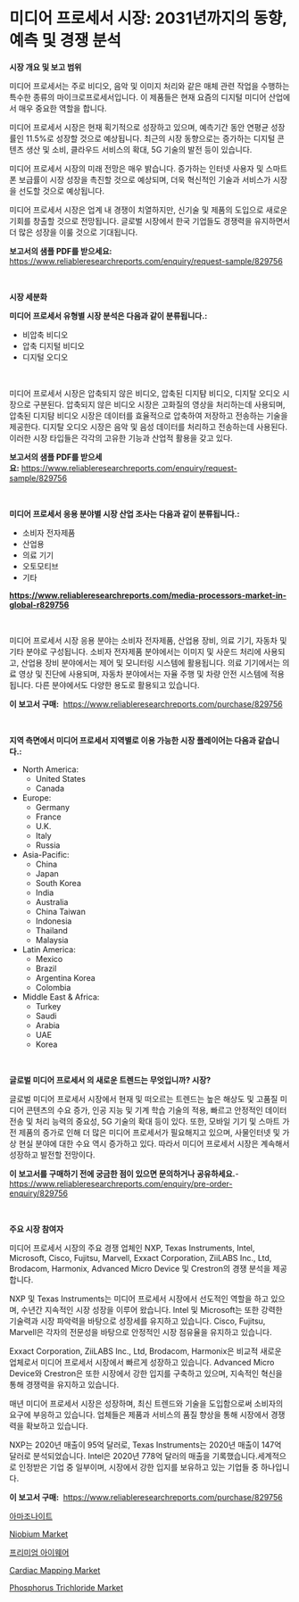 <p><h1>미디어 프로세서 시장: 2031년까지의 동향, 예측 및 경쟁 분석</h1></p><p><strong>시장 개요 및 보고 범위</strong></p>
<p><p>미디어 프로세서는 주로 비디오, 음악 및 이미지 처리와 같은 매체 관련 작업을 수행하는 특수한 종류의 마이크로프로세서입니다. 이 제품들은 현재 요즘의 디지털 미디어 산업에서 매우 중요한 역할을 합니다.</p><p>미디어 프로세서 시장은 현재 획기적으로 성장하고 있으며, 예측기간 동안 연평균 성장률인 11.5%로 성장할 것으로 예상됩니다. 최근의 시장 동향으로는 증가하는 디지털 콘텐츠 생산 및 소비, 클라우드 서비스의 확대, 5G 기술의 발전 등이 있습니다.</p><p>미디어 프로세서 시장의 미래 전망은 매우 밝습니다. 증가하는 인터넷 사용자 및 스마트폰 보급률이 시장 성장을 촉진할 것으로 예상되며, 더욱 혁신적인 기술과 서비스가 시장을 선도할 것으로 예상됩니다.</p><p>미디어 프로세서 시장은 업계 내 경쟁이 치열하지만, 신기술 및 제품의 도입으로 새로운 기회를 창출할 것으로 전망됩니다. 글로벌 시장에서 한국 기업들도 경쟁력을 유지하면서 더 많은 성장을 이룰 것으로 기대됩니다.</p></p>
<p><strong>보고서의 샘플 PDF를 받으세요:</strong> <a href="https://www.reliableresearchreports.com/enquiry/request-sample/829756">https://www.reliableresearchreports.com/enquiry/request-sample/829756</a></p>
<p>&nbsp;</p>
<p><strong>시장 세분화</strong></p>
<p><strong>미디어 프로세서 유형별 시장 분석은 다음과 같이 분류됩니다.:</strong></p>
<p><ul><li>비압축 비디오</li><li>압축 디지털 비디오</li><li>디지털 오디오</li></ul></p>
<p>&nbsp;</p>
<p><p>미디어 프로세서 시장은 압축되지 않은 비디오, 압축된 디지턈 비디오, 디지탈 오디오 시장으로 구분된다. 압축되지 않은 비디오 시장은 고화질의 영상을 처리하는데 사용되며, 압축된 디지턈 비디오 시장은 데이터를 효율적으로 압축하여 저장하고 전송하는 기술을 제공한다. 디지탈 오디오 시장은 음악 및 음성 데이터를 처리하고 전송하는데 사용된다. 이러한 시장 타입들은 각각의 고유한 기능과 산업적 활용을 갖고 있다.</p></p>
<p><strong>보고서의 샘플 PDF를 받으세요:</strong>&nbsp;<a href="https://www.reliableresearchreports.com/enquiry/request-sample/829756">https://www.reliableresearchreports.com/enquiry/request-sample/829756</a></p>
<p>&nbsp;</p>
<p><strong> 미디어 프로세서 응용 분야별 시장 산업 조사는 다음과 같이 분류됩니다.:</strong></p>
<p><ul><li>소비자 전자제품</li><li>산업용</li><li>의료 기기</li><li>오토모티브</li><li>기타</li></ul></p>
<p><strong><a href="https://www.reliableresearchreports.com/media-processors-market-in-global-r829756">https://www.reliableresearchreports.com/media-processors-market-in-global-r829756</a></strong></p>
<p>&nbsp;</p>
<p><p>미디어 프로세서 시장 응용 분야는 소비자 전자제품, 산업용 장비, 의료 기기, 자동차 및 기타 분야로 구성됩니다. 소비자 전자제품 분야에서는 이미지 및 사운드 처리에 사용되고, 산업용 장비 분야에서는 제어 및 모니터링 시스템에 활용됩니다. 의료 기기에서는 의료 영상 및 진단에 사용되며, 자동차 분야에서는 자율 주행 및 차량 안전 시스템에 적용됩니다. 다른 분야에서도 다양한 용도로 활용되고 있습니다.</p></p>
<p><strong>이 보고서 구매:</strong>&nbsp; <a href="https://www.reliableresearchreports.com/purchase/829756">https://www.reliableresearchreports.com/purchase/829756</a></p>
<p>&nbsp;</p>
<p><strong>지역 측면에서 미디어 프로세서 지역별로 이용 가능한 시장 플레이어는 다음과 같습니다.:</strong></p>
<p><ul>
    <li>
        North America:
        <ul>
            <li>United States</li>
            <li>Canada</li>
        </ul>
    </li>
    <li>
        Europe:
        <ul>
            <li>Germany</li>
            <li>France</li>
            <li>U.K.</li>
            <li>Italy</li>
            <li>Russia</li>
        </ul>
    </li>
    <li>
        Asia-Pacific:
        <ul>
            <li>China</li>
            <li>Japan</li>
            <li>South Korea</li>
            <li>India</li>
            <li>Australia</li>
            <li>China Taiwan</li>
            <li>Indonesia</li>
            <li>Thailand</li>
            <li>Malaysia</li>
        </ul>
    </li>
    <li>
        Latin America:
        <ul>
            <li>Mexico</li>
            <li>Brazil</li>
            <li>Argentina Korea</li>
            <li>Colombia</li>
        </ul>
    </li>
    <li>
        Middle East & Africa:
        <ul>
            <li>Turkey</li>
            <li>Saudi</li>
            <li>Arabia</li>
            <li>UAE</li>
            <li>Korea</li>
        </ul>
    </li>
    </ul></p>
<p>&nbsp;</p>
<p><strong>글로벌 미디어 프로세서 의 새로운 트렌드는 무엇입니까? 시장?</strong></p>
<p><p>글로벌 미디어 프로세서 시장에서 현재 및 떠오르는 트렌드는 높은 해상도 및 고품질 미디어 콘텐츠의 수요 증가, 인공 지능 및 기계 학습 기술의 적용, 빠르고 안정적인 데이터 전송 및 처리 능력의 중요성, 5G 기술의 확대 등이 있다. 또한, 모바일 기기 및 스마트 가전 제품의 증가로 인해 더 많은 미디어 프로세서가 필요해지고 있으며, 사물인터넷 및 가상 현실 분야에 대한 수요 역시 증가하고 있다. 따라서 미디어 프로세서 시장은 계속해서 성장하고 발전할 전망이다.</p></p>
<p><strong>이 보고서를 구매하기 전에 궁금한 점이 있으면 문의하거나 공유하세요.</strong>- <a href="https://www.reliableresearchreports.com/enquiry/pre-order-enquiry/829756">https://www.reliableresearchreports.com/enquiry/pre-order-enquiry/829756</a></p>
<p>&nbsp;</p>
<p><strong>주요 시장 참여자</strong></p>
<p><p>미디어 프로세서 시장의 주요 경쟁 업체인 NXP, Texas Instruments, Intel, Microsoft, Cisco, Fujitsu, Marvell, Exxact Corporation, ZiiLABS Inc., Ltd, Brodacom, Harmonix, Advanced Micro Device 및 Crestron의 경쟁 분석을 제공합니다.</p><p>NXP 및 Texas Instruments는 미디어 프로세서 시장에서 선도적인 역할을 하고 있으며, 수년간 지속적인 시장 성장을 이루어 왔습니다. Intel 및 Microsoft는 또한 강력한 기술력과 시장 파악력을 바탕으로 성장세를 유지하고 있습니다. Cisco, Fujitsu, Marvell은 각자의 전문성을 바탕으로 안정적인 시장 점유율을 유지하고 있습니다. </p><p>Exxact Corporation, ZiiLABS Inc., Ltd, Brodacom, Harmonix은 비교적 새로운 업체로서 미디어 프로세서 시장에서 빠르게 성장하고 있습니다. Advanced Micro Device와 Crestron은 또한 시장에서 강한 입지를 구축하고 있으며, 지속적인 혁신을 통해 경쟁력을 유지하고 있습니다. </p><p>매년 미디어 프로세서 시장은 성장하며, 최신 트렌드와 기술을 도입함으로써 소비자의 요구에 부응하고 있습니다. 업체들은 제품과 서비스의 품질 향상을 통해 시장에서 경쟁력을 확보하고 있습니다.</p><p>NXP는 2020년 매출이 95억 달러로, Texas Instruments는 2020년 매출이 147억 달러로 분석되었습니다. Intel은 2020년 778억 달러의 매출을 기록했습니다.세계적으로 인정받은 기업 중 일부이며, 시장에서 강한 입지를 보유하고 있는 기업들 중 하나입니다.</p></p>
<p><strong>이 보고서 구매:</strong>&nbsp;&nbsp;<a href="https://www.reliableresearchreports.com/purchase/829756">https://www.reliableresearchreports.com/purchase/829756</a></p>
<p><p><a href="https://medium.com/@jewelmohr02/%EC%95%84%EB%A7%88%EC%A1%B0%EB%82%98%EC%9D%B4%ED%8A%B8-%EC%8B%9C%EC%9E%A5-2031%EB%85%84%EA%B9%8C%EC%A7%80%EC%9D%98-%ED%8A%B8%EB%A0%8C%EB%93%9C-%EC%98%88%EC%B8%A1-%EB%B0%8F-%EA%B2%BD%EC%9F%81-%EB%B6%84%EC%84%9D-89b30fa1c953">아마조나이트</a></p><p><a href="https://www.linkedin.com/pulse/niobium-market-size-focuses-dynamics-in-depth-analysis-future-uizhf?trackingId=BR28If7IxpH5jK0jq00wxw%3D%3D">Niobium Market</a></p><p><a href="https://github.com/vs10l4sfg5c/Market-Research-Report-List-1/blob/main/860926123992.md">프리미엄 아이웨어</a></p><p><a href="https://github.com/bmorecock/Market-Research-Report-List-2/blob/main/cardiac-mapping-market.md">Cardiac Mapping Market</a></p><p><a href="https://www.linkedin.com/pulse/insights-phosphorus-trichloride-market-size-analysing-share-trends-csryf?trackingId=dtLAVTfFNLgyaAEm4nE%2Fzg%3D%3D">Phosphorus Trichloride Market</a></p></p>